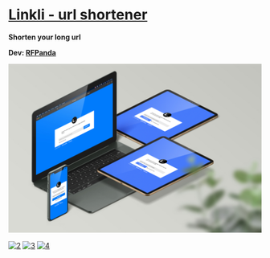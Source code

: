 # [Linkli - url shortener](https://linkli.ga)

**Shorten your long url**

**Dev: [RFPanda](https://tgme.cf/rfpanda)**

[![1](https://github.com/RFPanda/linkli/blob/main/assets/main.jpg)](https://linkli.ga)

[![2](https://github.com/RFPanda/tgme.github.io/blob/main/assets/.jpeg)](https://tgme.cf)
[![3](https://github.com/RFPanda/tgme.github.io/blob/main/assets/.jpeg)](https://tgme.cf)
[![4](https://github.com/RFPanda/tgme.github.io/blob/main/assets/.jpeg)](https://tgme.cf)
